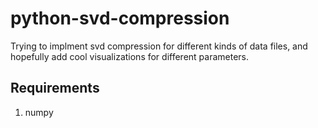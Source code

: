 # python-svd-compression

Trying to implment svd compression for different kinds of data files, and hopefully add cool visualizations for different parameters.

## Requirements
1. numpy
